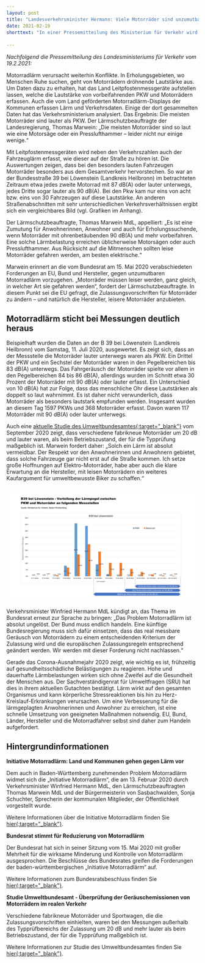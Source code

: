 ```yaml
---
layout: post
title: "Landesverkehrsminister Hermann: Viele Motorräder sind unzumutbar laut unterwegs"
date: 2021-02-19
shorttext: "In einer Pressemitteilung des Ministerium für Verkehr wird das Ausmaß der Belastung durch Motorradlärm anhand der Messergebisse der Motorradlärm-Displays quantifiziert. Der Motorradlärm sticht bei den Messungen deutlich heraus. Damit liegen nun endlich belastbare Zahlen zum Anteil der zu laut fahrenden Motorräder vor. Verkehrsminister Hermann fordert Maßnahmen seitens des Bundesregierung. Der Landes-Lärmschutzbeauftragter Thomas Marwein stellt fest, dass der Motorradlärm dem Lärm von Motorsägen oder Presslufthammern entspricht."

---
```


*Nachfolgend die Pressemitteilung des Landesministeriums für Verkehr vom 19.2.2021:*

Motorradlärm verursacht weiterhin Konflikte. In Erholungsgebieten, wo Menschen Ruhe suchen, geht von Motorrädern dröhnende Lautstärke aus. Um Daten dazu zu erhalten, hat das Land Leitpfostenmessgeräte aufstellen lassen, welche die Lautstärke von vorbeifahrenden PKW und Motorrädern erfassen. Auch die vom Land geförderten Motorradlärm-Displays der Kommunen erfassen Lärm und Verkehrsdaten. Einige der dort gesammelten Daten hat das Verkehrsministerium analysiert. Das Ergebnis: Die meisten Motorräder sind lauter als PKW. Der Lärmschutzbeauftragte der Landesregierung, Thomas Marwein: „Die meisten Motorräder sind so laut wie eine Motorsäge oder ein Presslufthammer – leider nicht nur einige wenige.“

Mit Leitpfostenmessgeräten wird neben den Verkehrszahlen auch der Fahrzeuglärm erfasst, wie dieser auf der Straße zu hören ist. Die Auswertungen zeigen, dass bei den besonders lauten Fahrzeugen Motorräder besonders aus dem Gesamtverkehr hervorstechen. So war an der Bundesstraße 39 bei Löwenstein (Landkreis Heilbronn) im betrachteten Zeitraum etwa jedes zweite Motorrad mit 87 dB(A) oder lauter unterwegs, jedes Dritte sogar lauter als 90 dB(A). Bei den Pkw kam nur eins von acht bzw. eins von 30 Fahrzeugen auf diese Lautstärke. An anderen Straßenabschnitten mit sehr unterschiedlichen Verkehrsverhältnissen ergibt sich ein vergleichbares Bild (vgl. Grafiken im Anhang).

Der Lärmschutzbeauftragte, Thomas Marwein MdL, appelliert: „Es ist eine Zumutung für Anwohnerinnen, Anwohner und auch für Erholungssuchende, wenn Motorräder mit ohrenbetäubenden 90 dB(A) und mehr vorbeifahren. Eine solche Lärmbelastung erreichen üblicherweise Motorsägen oder auch Presslufthammer. Aus Rücksicht auf die Mitmenschen sollten leise Motorräder gefahren werden, am besten elektrische.“ 

Marwein erinnert an die vom Bundesrat am 15. Mai 2020 verabschiedeten Forderungen an EU, Bund und Hersteller, gegen unzumutbaren Motorradlärm vorzugehen. „Motorräder müssen leiser werden, ganz gleich, in welcher Art sie gefahren werden“, fordert der Lärmschutzbeauftragte. In diesem Punkt sei die EU gefragt, die Zulassungsvorschriften für Motorräder zu ändern ­– und natürlich die Hersteller, leisere Motorräder anzubieten.

## Motorradlärm sticht bei Messungen deutlich heraus ##

Beispielhaft wurden die Daten an der B 39 bei Löwenstein (Landkreis Heilbronn) vom Samstag, 11. Juli 2020, ausgewertet. Es zeigt sich, dass an der Messstelle die Motorräder lauter unterwegs waren als PKW. Ein Drittel der PKW und ein Sechstel der Motorräder waren in den Pegelbereichen bis 83 dB(A) unterwegs. Das Fahrgeräusch der Motorräder spielte vor allem in den Pegelbereichen 84 bis 86 dB(A), allerdings wurden im Schnitt etwa 30 Prozent der Motorräder mit 90 dB(A) oder lauter erfasst. Ein Unterschied von 10 dB(A) hat zur Folge, dass das menschliche Ohr diese Lautstärken als doppelt so laut wahrnimmt. Es ist daher nicht verwunderlich, dass Motorräder als besonders lautstark empfunden werden. Insgesamt wurden an diesem Tag 1597 PKWs und 368 Motorräder erfasst. Davon waren 117 Motorräder mit 90 dB(A) oder lauter unterwegs.

Auch eine <span style="text-decoration: underline;">[aktuelle Studie des Umweltbundesamtes](https://www.umweltbundesamt.de/presse/pressemitteilungen/laute-motorraeder-pkw-sorgen-zunehmend-fuer/){:target="_blank"}</span> vom September 2020 zeigt, dass verschiedene fabrikneue Motorräder um 20 dB und lauter waren, als beim Betriebszustand, der für die Typprüfung maßgeblich ist. Marwein fordert daher: „Solch ein Lärm ist absolut vermeidbar. Der Respekt vor den Anwohnerinnen und Anwohnern gebietet, dass solche Fahrzeuge gar nicht erst auf die Straße kommen. Ich setze große Hoffnungen auf Elektro-Motorräder, habe aber auch die klare Erwartung an die Hersteller, mit leisen Motorrädern ein weiteres Kaufargument für umweltbewusste Biker zu schaffen.“

<br /> 

<img src="/assets/images/pm_herman.jpg" alt="Lärmverteilung an der B39 bei Löwenstein" title="" />

<br /> 

Verkehrsminister Winfried Hermann MdL kündigt an, das Thema im Bundesrat erneut zur Sprache zu bringen: „Das Problem Motorradlärm ist absolut ungelöst. Der Bund muss endlich handeln. Eine künftige Bundesregierung muss sich dafür einsetzen, dass das real messbare Geräusch von Motorrädern zu einem entscheidenden Kriterium der Zulassung wird und die europäischen Zulassungsregeln entsprechend geändert werden. Wir werden mit dieser Forderung nicht nachlassen.“

Gerade das Corona-Ausnahmejahr 2020 zeigt, wie wichtig es ist, frühzeitig auf gesundheitsschädliche Belästigungen zu reagieren. Hohe und dauerhafte Lärmbelastungen wirken sich ohne Zweifel auf die Gesundheit der Menschen aus. Der Sachverständigenrat für Umweltfragen (SRU) hat dies in ihrem aktuellen Gutachten bestätigt. Lärm wirkt auf den gesamten Organismus und kann körperliche Stressreaktionen bis hin zu Herz-Kreislauf-Erkrankungen verursachen. Um eine Verbesserung für die lärmgeplagten Anwohnerinnen und Anwohner zu erreichen, ist eine schnelle Umsetzung von geeigneten Maßnahmen notwendig. EU, Bund, Länder, Hersteller und die Motorradfahrer selbst sind daher zum Handeln aufgefordert.

## Hintergrundinformationen ##

**Initiative Motorradlärm: Land und Kommunen gehen gegen Lärm vor**

Dem auch in Baden-Württemberg zunehmenden Problem Motorradlärm widmet sich die „Initiative Motorradlärm“, die am 13. Februar 2020 durch Verkehrsminister Winfried Hermann MdL, den Lärmschutzbeauftragten Thomas Marwein MdL und der Bürgermeisterin von Sasbachwalden, Sonja Schuchter, Sprecherin der kommunalen Mitglieder, der Öffentlichkeit vorgestellt wurde.

Weitere Informationen über die Initiative Motorradlärm finden Sie <span style="text-decoration: underline;">[hier](https://vm.baden-wuerttemberg.de/de/mensch-umwelt/laermschutz/initiative-motorradlaerm/){:target="_blank"}</span>.

 
**Bundesrat stimmt für Reduzierung von Motorradlärm**

Der Bundesrat hat sich in seiner Sitzung vom 15. Mai 2020 mit großer Mehrheit für die wirksame Minderung und Kontrolle von Motorradlärm ausgesprochen. Die Beschlüsse des Bundesrates greifen die Forderungen der baden-württembergischen „Initiative Motorradlärm“ auf.

Weitere Informationen zum Bundesratsbeschluss finden Sie <span style="text-decoration: underline;">[hier](https://vm.baden-wuerttemberg.de/de/service/presse/pressemitteilung/pid/bundesrat-stimmt-fuer-reduzierung-von-motorradlaerm/){:target="_blank"}</span>.

**Studie Umweltbundesamt - Überprüfung der Geräuschemissionen von Motorrädern im realen Verkehr**

Verschiedene fabrikneue Motorräder und Sportwagen, die die Zulassungsvorschriften einhielten, waren bei den Messungen außerhalb des Typprüfbereichs der Zulassung um 20 dB und mehr lauter als beim Betriebszustand, der für die Typprüfung maßgeblich ist.

Weitere Informationen zur Studie des Umweltbundesamtes finden Sie <span style="text-decoration: underline;">[hier](https://www.umweltbundesamt.de/presse/pressemitteilungen/laute-motorraeder-pkw-sorgen-zunehmend-fuer/){:target="_blank"}</span>.